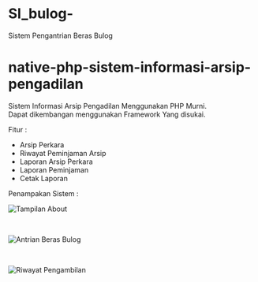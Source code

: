 # SI_bulog-
Sistem Pengantrian Beras Bulog
# native-php-sistem-informasi-arsip-pengadilan
Sistem Informasi Arsip Pengadilan Menggunakan PHP Murni. <br>
Dapat dikembangan menggunakan Framework Yang disukai.

Fitur :
- Arsip Perkara 
- Riwayat Peminjaman Arsip
- Laporan Arsip Perkara
- Laporan Peminjaman
- Cetak Laporan 

Penampakan Sistem :

![Tampilan About](https://raw.githubusercontent.com/developerkampoeng/native-php-sistem-informasi-arsip-pengadilan/master/Screenshoot/BULOG1.png)

<br>

![Antrian Beras Bulog](https://raw.githubusercontent.com/developerkampoeng/native-php-sistem-informasi-arsip-pengadilan/master/Screenshoot/BULOG2.png)

<br>

![Riwayat Pengambilan](https://raw.githubusercontent.com/developerkampoeng/native-php-sistem-informasi-arsip-pengadilan/master/Screenshoot/BULOG3.png)
